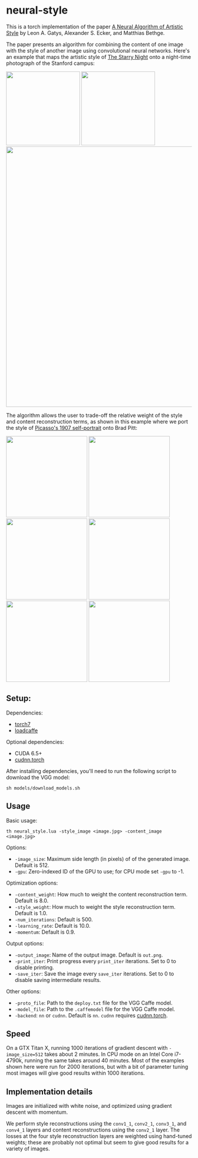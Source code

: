 # neural-style

This is a torch implementation of the paper [A Neural Algorithm of Artistic Style](http://arxiv.org/abs/1508.06576)
by Leon A. Gatys, Alexander S. Ecker, and Matthias Bethge.

The paper presents an algorithm for combining the content of one image with the style of another image using
convolutional neural networks. Here's an example that maps the artistic style of
[The Starry Night](https://en.wikipedia.org/wiki/The_Starry_Night)
onto a night-time photograph of the Stanford campus:

<img src="https://raw.githubusercontent.com/jcjohnson/neural-style/master/examples/inputs/starry_night.jpg" height="200px">
<img src="https://raw.githubusercontent.com/jcjohnson/neural-style/master/examples/inputs/hoovertowernight.jpg" height="200px">
<img src="https://raw.githubusercontent.com/jcjohnson/neural-style/master/examples/outputs/starry_stanford_big.png" width="706px">

The algorithm allows the user to trade-off the relative weight of the style and content reconstruction terms,
as shown in this example where we port the style of [Picasso's 1907 self-portrait](http://www.wikiart.org/en/pablo-picasso/self-portrait-1907) onto Brad Pitt:

<img src="https://raw.githubusercontent.com/jcjohnson/neural-style/master/examples/inputs/picasso_selfport1907.jpg" height="220px">
<img src="https://raw.githubusercontent.com/jcjohnson/neural-style/master/examples/inputs/brad_pitt.jpg" height="220px">

<img src="https://raw.githubusercontent.com/jcjohnson/neural-style/master/examples/outputs/pitt_picasso_style_1_content_8.png" height="220px">
<img src="https://raw.githubusercontent.com/jcjohnson/neural-style/master/examples/outputs/pitt_picasso_style_2_content_8.png" height="220px">
<img src="https://raw.githubusercontent.com/jcjohnson/neural-style/master/examples/outputs/pitt_picasso_style_2_content_4.png" height="220px">
<img src="https://raw.githubusercontent.com/jcjohnson/neural-style/master/examples/outputs/pitt_picasso_style_2_content_2.png" height="220px">

## Setup:

Dependencies:
* [torch7](https://github.com/torch/torch7)
* [loadcaffe](https://github.com/szagoruyko/loadcaffe)

Optional dependencies:
* CUDA 6.5+
* [cudnn.torch](https://github.com/soumith/cudnn.torch)

After installing dependencies, you'll need to run the following script to download the VGG model:
```
sh models/download_models.sh
```

## Usage
Basic usage:
```
th neural_style.lua -style_image <image.jpg> -content_image <image.jpg>
```

Options:
* `-image_size`: Maximum side length (in pixels) of of the generated image. Default is 512.
* `-gpu`: Zero-indexed ID of the GPU to use; for CPU mode set `-gpu` to -1.

Optimization options:
* `-content_weight`: How much to weight the content reconstruction term. Default is 8.0.
* `-style_weight`: How much to weight the style reconstruction term. Default is 1.0.
* `-num_iterations`: Default is 500.
* `-learning_rate`: Default is 10.0.
* `-momentum`: Default is 0.9.

Output options:
* `-output_image`: Name of the output image. Default is `out.png`.
* `-print_iter`: Print progress every `print_iter` iterations. Set to 0 to disable printing.
* `-save_iter`: Save the image every `save_iter` iterations. Set to 0 to disable saving intermediate results.

Other options:
* `-proto_file`: Path to the `deploy.txt` file for the VGG Caffe model.
* `-model_file`: Path to the `.caffemodel` file for the VGG Caffe model.
* `-backend`: `nn` or `cudnn`. Default is `nn`. `cudnn` requires
  [cudnn.torch](https://github.com/soumith/cudnn.torch).


## Speed
On a GTX Titan X, running 1000 iterations of gradient descent with `-image_size=512` takes about 2 minutes.
In CPU mode on an Intel Core i7-4790k, running the same takes around 40 minutes.
Most of the examples shown here were run for 2000 iterations, but with a bit of parameter tuning most images will
give good results within 1000 iterations.

## Implementation details
Images are initialized with white noise, and optimized using gradient descent with momentum.

We perform style reconstructions using the `conv1_1`, `conv2_1`, `conv3_1`, and `conv4_1` layers and content reconstructions using the `conv2_1` layer. The losses at the four style reconstruction layers are weighted using
hand-tuned weights; these are probably not optimal but seem to give good results for a variety of images.
